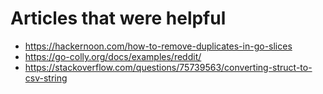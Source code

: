 # Articles that were helpful
- https://hackernoon.com/how-to-remove-duplicates-in-go-slices
- https://go-colly.org/docs/examples/reddit/
- https://stackoverflow.com/questions/75739563/converting-struct-to-csv-string
